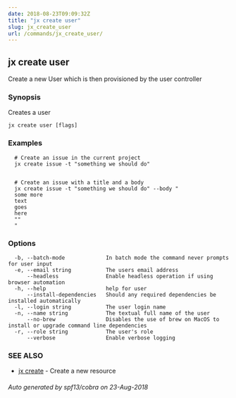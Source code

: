 ```yaml
---
date: 2018-08-23T09:09:32Z
title: "jx create user"
slug: jx_create_user
url: /commands/jx_create_user/
---
```

## jx create user

Create a new User which is then provisioned by the user controller

### Synopsis

Creates a user

```
jx create user [flags]
```

### Examples

```
  # Create an issue in the current project
  jx create issue -t "something we should do"
  
  
  # Create an issue with a title and a body
  jx create issue -t "something we should do" --body "
  some more
  text
  goes
  here
  ""
  "
```

### Options

```
  -b, --batch-mode             In batch mode the command never prompts for user input
  -e, --email string           The users email address
      --headless               Enable headless operation if using browser automation
  -h, --help                   help for user
      --install-dependencies   Should any required dependencies be installed automatically
  -l, --login string           The user login name
  -n, --name string            The textual full name of the user
      --no-brew                Disables the use of brew on MacOS to install or upgrade command line dependencies
  -r, --role string            The user's role
      --verbose                Enable verbose logging
```

### SEE ALSO

* [jx create](/commands/jx_create/)	 - Create a new resource

###### Auto generated by spf13/cobra on 23-Aug-2018
